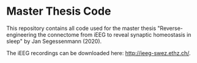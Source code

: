 # Master Thesis Code
This repository contains all code used for the master thesis "Reverse-engineering the connectome from iEEG to reveal synaptic homeostasis in sleep" by Jan Segessenmann (2020).

The iEEG recordings can be downloaded here: http://ieeg-swez.ethz.ch/.

